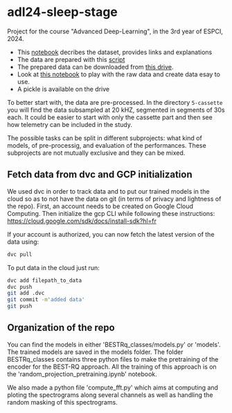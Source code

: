 # adl24-sleep-stage
Project for the course "Advanced Deep-Learning", in the 3rd year of ESPCI, 2024.

- This [notebook](./sleep-edf-data.ipynb) decribes the dataset, provides links and explanations
- The data are prepared with this [script](prepare_physionet.py)
- The prepared data can be downloaded from [this drive](https://drive.google.com/drive/folders/176qhDmYUDzQg5yrv-IPzkpKSCR3Jv083?usp=sharing).
- Look at [this notebook](./sleep-edf-npz.ipynb) to play with the raw data and create data esay to use.
- A pickle is available on the drive


To better start with, the data are pre-processed. In the directory `5-cassette` you will find the data subsampled at 20 kHZ, segmented in segments of 30s each. It could be easier to start with only the cassette part and then see how telemetry can be included in the study.

The possible tasks can be split in different subprojects: what kind of models, of pre-processig, and evaluation of the performances.
These subprojects are not mutually exclusive and they can be mixed.

## Fetch data from dvc and GCP initialization

We used dvc in order to track data and to put our trained models in the cloud so as to not have the data on git (in terms of privacy and lightness of the repo). First, an account needs to be created on Google Cloud Computing. Then initialize the gcp CLI while following these instructions: https://cloud.google.com/sdk/docs/install-sdk?hl=fr

If your account is authorized, you can now fetch the latest version of the data using:
```bash
dvc pull
```
To put data in the cloud just run:
```bash
dvc add filepath_to_data
dvc push
git add .dvc
git commit -m'added data'
git push
```

## Organization of the repo

You can find the models in either 'BESTRq_classes/models.py' or 'models'. The trained models are saved in the models folder. The folder BESTRq_classes contains three python files to make the pretraining of the encoder for the BEST-RQ approach. All the training of this approach is on the 'random_projection_pretraining.ipynb' notebook.

We also made a python file 'compute_fft.py' which aims at computing and ploting the spectrograms along several channels as well as handling the random masking of this spectrograms.
